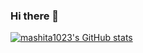 ### Hi there 👋
[![mashita1023's GitHub stats](https://github-readme-stats.vercel.app/api?username=mashita1023)](https://github.com/anuraghazra/github-readme-stats)
<!--
**mashita1023/mashita1023** is a ✨ _special_ ✨ repository because its `README.md` (this file) appears on your GitHub profile.

Here are some ideas to get you started:

- 🔭 I’m currently working on ...
- 🌱 I’m currently learning ...
- 👯 I’m looking to collaborate on ...
- 🤔 I’m looking for help with ...
- 💬 Ask me about ...
- 📫 How to reach me: ...
- 😄 Pronouns: ...
- ⚡ Fun fact: ...
-->
